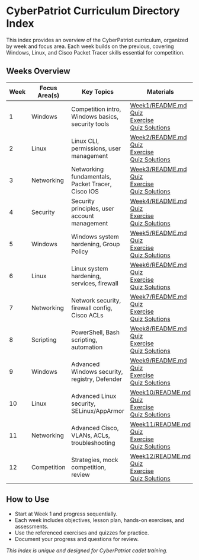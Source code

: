 # CyberPatriot Curriculum Directory Index

This index provides an overview of the CyberPatriot curriculum, organized by week and focus area. Each week builds on the previous, covering Windows, Linux, and Cisco Packet Tracer skills essential for competition.

## Weeks Overview

| Week | Focus Area(s) | Key Topics | Materials |
|------|---------------|------------|-----------|
| 1    | Windows       | Competition intro, Windows basics, security tools | [Week1/README.md](./Week1/README.md) <br> [Quiz](../Windows/Quizzes/Quiz-Files/Windows_Security_Fundamentals_Quiz.md) <br> [Exercise](../Windows/Exercises/Windows_Security_Basics_Exercise.md) <br> [Quiz Solutions](./Week1/Quiz_Solutions.md) |
| 2    | Linux         | Linux CLI, permissions, user management | [Week2/README.md](./Week2/README.md) <br> [Quiz](../Linux/Quizzes/Linux_Fundamentals_Quiz.md) <br> [Exercise](../Linux/Exercises/Linux_Fundamentals_Exercise.md) <br> [Quiz Solutions](./Week2/Quiz_Solutions.md) |
| 3    | Networking    | Networking fundamentals, Packet Tracer, Cisco IOS | [Week3/README.md](./Week3/README.md) <br> [Quiz](../Cisco/Quizzes/Networking_Fundamentals_Quiz.md) <br> [Exercise](../Cisco/Exercises/Packet_Tracer_Basics_Exercise.md) <br> [Quiz Solutions](./Week3/Quiz_Solutions.md) |
| 4    | Security      | Security principles, user account management | [Week4/README.md](./Week4/README.md) <br> [Quiz](../Quizzes/Security_Principles_Quiz.md) <br> [Exercise](../Exercises/User_Security_Challenge.md) <br> [Quiz Solutions](./Week4/Quiz_Solutions.md) |
| 5    | Windows       | Windows system hardening, Group Policy | [Week5/README.md](./Week5/README.md) <br> [Quiz](../Windows/Quizzes/Quiz-Files/Windows_System_Hardening_Quiz.md) <br> [Exercise](../Windows/Exercises/Windows_Group_Policy_Hardening_Exercise.md) <br> [Quiz Solutions](./Week5/Quiz_Solutions.md) |
| 6    | Linux         | Linux system hardening, services, firewall | [Week6/README.md](./Week6/README.md) <br> [Quiz](../Linux/Quizzes/Linux_Hardening_Quiz.md) <br> [Exercise](../Linux/Exercises/Linux_Hardening_Exercise.md) <br> [Quiz Solutions](./Week6/Quiz_Solutions.md) |
| 7    | Networking    | Network security, firewall config, Cisco ACLs | [Week7/README.md](./Week7/README.md) <br> [Quiz](../Cisco/Quizzes/Network_Security_Quiz.md) <br> [Exercise](../Cisco/Exercises/Network_Security_Exercise.md) <br> [Quiz Solutions](./Week7/Quiz_Solutions.md) |
| 8    | Scripting     | PowerShell, Bash scripting, automation | [Week8/README.md](./Week8/README.md) <br> [Quiz](../Quizzes/Scripting_Automation_Quiz.md) <br> [Exercise](../Exercises/Scripting_Automation_Exercise.md) <br> [Quiz Solutions](./Week8/Quiz_Solutions.md) |
| 9    | Windows       | Advanced Windows security, registry, Defender | [Week9/README.md](./Week9/README.md) <br> [Quiz](../Windows/Quizzes/Quiz-Files/Advanced_Windows_Security_Quiz.md) <br> [Exercise](../Windows/Exercises/Advanced_Windows_Security_Exercise.md) <br> [Quiz Solutions](./Week9/Quiz_Solutions.md) |
| 10   | Linux         | Advanced Linux security, SELinux/AppArmor | [Week10/README.md](./Week10/README.md) <br> [Quiz](../Linux/Quizzes/Advanced_Linux_Security_Quiz.md) <br> [Exercise](../Linux/Exercises/Advanced_Linux_Security_Exercise.md) <br> [Quiz Solutions](./Week10/Quiz_Solutions.md) |
| 11   | Networking    | Advanced Cisco, VLANs, ACLs, troubleshooting | [Week11/README.md](./Week11/README.md) <br> [Quiz](../Cisco/Quizzes/Advanced_Cisco_Quiz.md) <br> [Exercise](../Cisco/Exercises/Advanced_Cisco_Exercise.md) <br> [Quiz Solutions](./Week11/Quiz_Solutions.md) |
| 12   | Competition   | Strategies, mock competition, review | [Week12/README.md](./Week12/README.md) <br> [Quiz](../Quizzes/Competition_Strategy_Quiz.md) <br> [Exercise](../Exercises/Mock_Competition_Exercise.md) <br> [Quiz Solutions](./Week12/Quiz_Solutions.md) |

## How to Use

- Start at Week 1 and progress sequentially.
- Each week includes objectives, lesson plan, hands-on exercises, and assessments.
- Use the referenced exercises and quizzes for practice.
- Document your progress and questions for review.

*This index is unique and designed for CyberPatriot cadet training.*
